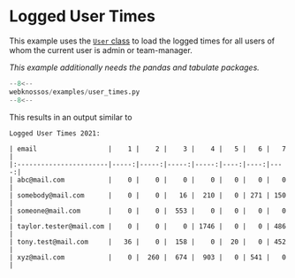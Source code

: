 # Logged User Times

This example uses the [`User` class](../../api/webknossos/administration/user.md#User) to load the logged times
for all users of whom the current user is admin or team-manager.

*This example additionally needs the pandas and tabulate packages.*

```python
--8<--
webknossos/examples/user_times.py
--8<--
```

This results in an output similar to

```
Logged User Times 2021:

| email                  |    1 |    2 |    3 |    4 |   5 |   6 |   7 |
|:-----------------------|-----:|-----:|-----:|-----:|----:|----:|----:|
| abc@mail.com           |    0 |    0 |    0 |    0 |   0 |   0 |   0 |
| somebody@mail.com      |    0 |    0 |   16 |  210 |   0 | 271 | 150 |
| someone@mail.com       |    0 |    0 |  553 |    0 |   0 |   0 |   0 |
| taylor.tester@mail.com |    0 |    0 |    0 | 1746 |   0 |   0 | 486 |
| tony.test@mail.com     |   36 |    0 |  158 |    0 |  20 |   0 | 452 |
| xyz@mail.com           |    0 |  260 |  674 |  903 |   0 | 541 |   0 |
```
